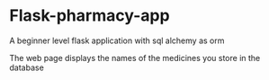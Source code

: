 # Flask-pharmacy-app
A beginner level flask application with sql alchemy as orm

The web page displays the names of the medicines you store in the database
